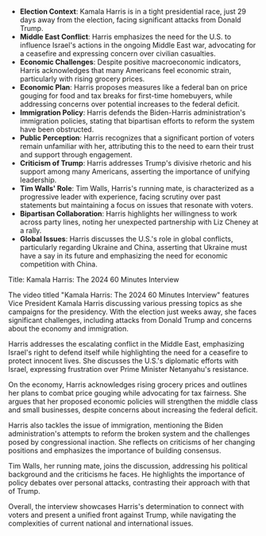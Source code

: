 - **Election Context**: Kamala Harris is in a tight presidential race, just 29 days away from the election, facing significant attacks from Donald Trump.
- **Middle East Conflict**: Harris emphasizes the need for the U.S. to influence Israel's actions in the ongoing Middle East war, advocating for a ceasefire and expressing concern over civilian casualties.
- **Economic Challenges**: Despite positive macroeconomic indicators, Harris acknowledges that many Americans feel economic strain, particularly with rising grocery prices.
- **Economic Plan**: Harris proposes measures like a federal ban on price gouging for food and tax breaks for first-time homebuyers, while addressing concerns over potential increases to the federal deficit.
- **Immigration Policy**: Harris defends the Biden-Harris administration's immigration policies, stating that bipartisan efforts to reform the system have been obstructed.
- **Public Perception**: Harris recognizes that a significant portion of voters remain unfamiliar with her, attributing this to the need to earn their trust and support through engagement.
- **Criticism of Trump**: Harris addresses Trump's divisive rhetoric and his support among many Americans, asserting the importance of unifying leadership.
- **Tim Walls' Role**: Tim Walls, Harris's running mate, is characterized as a progressive leader with experience, facing scrutiny over past statements but maintaining a focus on issues that resonate with voters.
- **Bipartisan Collaboration**: Harris highlights her willingness to work across party lines, noting her unexpected partnership with Liz Cheney at a rally.
- **Global Issues**: Harris discusses the U.S.'s role in global conflicts, particularly regarding Ukraine and China, asserting that Ukraine must have a say in its future and emphasizing the need for economic competition with China.

Title: Kamala Harris: The 2024 60 Minutes Interview

The video titled "Kamala Harris: The 2024 60 Minutes Interview" features Vice President Kamala Harris discussing various pressing topics as she campaigns for the presidency. With the election just weeks away, she faces significant challenges, including attacks from Donald Trump and concerns about the economy and immigration.

Harris addresses the escalating conflict in the Middle East, emphasizing Israel's right to defend itself while highlighting the need for a ceasefire to protect innocent lives. She discusses the U.S.'s diplomatic efforts with Israel, expressing frustration over Prime Minister Netanyahu's resistance.

On the economy, Harris acknowledges rising grocery prices and outlines her plans to combat price gouging while advocating for tax fairness. She argues that her proposed economic policies will strengthen the middle class and small businesses, despite concerns about increasing the federal deficit.

Harris also tackles the issue of immigration, mentioning the Biden administration's attempts to reform the broken system and the challenges posed by congressional inaction. She reflects on criticisms of her changing positions and emphasizes the importance of building consensus.

Tim Walls, her running mate, joins the discussion, addressing his political background and the criticisms he faces. He highlights the importance of policy debates over personal attacks, contrasting their approach with that of Trump.

Overall, the interview showcases Harris's determination to connect with voters and present a unified front against Trump, while navigating the complexities of current national and international issues.

